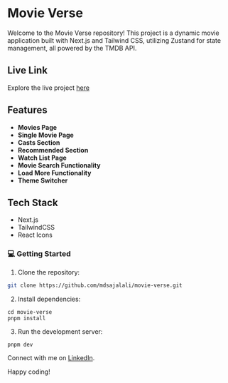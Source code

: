 # Movie Verse

Welcome to the Movie Verse repository! This project is a dynamic movie application built with Next.js and Tailwind CSS, utilizing Zustand for state management, all powered by the TMDB API.

## Live Link

Explore the live project [here](https://the-movie-verse.vercel.app/)

## Features

- **Movies Page**
- **Single Movie Page**
- **Casts Section**
- **Recommended Section**
- **Watch List Page**
- **Movie Search Functionality**
- **Load More Functionality**
- **Theme Switcher**

## Tech Stack

- Next.js
- TailwindCSS
- React Icons

### 💻 Getting Started

1. Clone the repository:

```bash
git clone https://github.com/mdsajalali/movie-verse.git
```

2. Install dependencies:

```
cd movie-verse
pnpm install
```

3. Run the development server:

```
pnpm dev
```

Connect with me on [LinkedIn](https://www.linkedin.com/in/mdsajalali/).

Happy coding!
